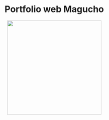 
<html>
  <div align=center>
    <h1 align= center>Portfolio web Magucho</h1>
    <img src="https://marcago.com/wp-content/uploads/2022/03/portafolio-creativo-768x467-1.jpg" width=300>
  </div>
</html>

